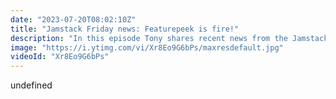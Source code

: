 ```yaml
---
date: "2023-07-20T08:02:10Z"
title: "Jamstack Friday news: Featurepeek is fire!"
description: "In this episode Tony shares recent news from the Jamstack world.\n\nNews items: \nContentstack, Uniform and Epam event: https://info.contentstack.com/personalization-developer-workshop-uniform-05-26-2021.html\nFeaturepeek: https://www.netlify.com/blog/2021/05/19/next-generation-deploy-previews-plus-netlify-acquires-featurepeek/\nWebcontainers: https://blog.stackblitz.com/posts/introducing-webcontainers/\nNext JS Conf: https://nextjs.org/conf\n\nFollow us here:\nhttps://twitter.com/tmamedbekov\nhttps://twitter.com/timbenniks"
image: "https://i.ytimg.com/vi/Xr8Eo9G6bPs/maxresdefault.jpg"
videoId: "Xr8Eo9G6bPs"
---
```


undefined